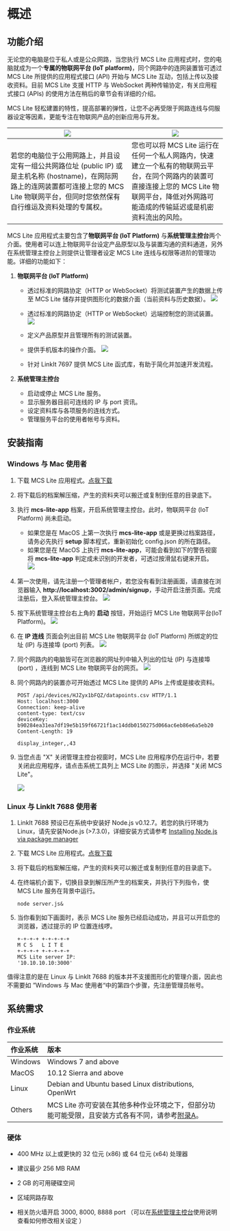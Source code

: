# 概述

## 功能介绍

无论您的电脑是位于私人或是公众网路，当您执行 MCS Lite 应用程式时，您的电脑就成为一个**专属的物联网平台 (IoT platform)**，同个网路中的连网装置皆可透过 MCS Lite 所提供的应用程式接口 (API) 开始与 MCS Lite 互动，包括上传以及接收资料。目前 MCS Lite 支援 HTTP 与 WebSocket 两种传输协定，有关应用程式接口 (APIs) 的使用方法在稍后的章节会有详细的介绍。

MCS Lite 轻松建置的特性，提高部署的弹性，让您不必再受限于网路连线与伺服器设定等因素，更能专注在物联网产品的创新应用与开发。

|![](../../assets/public_network.png)|![](../../assets/private_network.png)|
|---|---|
|若您的电脑位于公用网路上，并且设定有一组公共网路位址 (public IP) 或是主机名称 (hostname)，在网际网路上的连网装置都可连接上您的 MCS Lite 物联网平台，但同时您依然保有自行维运及资料处理的专属权。|您也可以将 MCS Lite 运行在任何一个私人网路内，快速建立一个私有的物联网云平台，在同个网路内的装置可直接连接上您的 MCS Lite 物联网平台，降低对外网路可能造成的传输延迟或是机密资料流出的风险。|

MCS Lite 应用程式主要包含了**物联网平台 (IoT Platform)** 与**系统管理主控台**两个介面。使用者可以连上物联网平台设定产品原型以及与装置沟通的资料通道，另外在系统管理主控台上则提供让管理者设定 MCS Lite 连线与权限等进阶的管理功能。详细的功能如下：

1. **物联网平台 (IoT Platform)**

   * 透过标准的网路协定（HTTP or WebSocket）将测试装置产生的数据上传至 MCS Lite 储存并提供图形化的数据介面（当前资料与历史数据）。
![](../../assets/mcs_lite_data_upload.png)
   
   * 透过标准的网路协定（HTTP or WebSocket）远端控制您的测试装置。
![](../../assets/mcs_lite_remote_control_onoff.gif)

   * 定义产品原型并且管理所有的测试装置。

   * 提供手机版本的操作介面。
 ![](../../assets/mcs_lite_mobile_view.png)

   * 针对 LinkIt 7697 提供 MCS Lite 函式库，有助于简化并加速开发流程。

2. **系统管理主控台**

   * 启动或停止 MCS Lite 服务。
   * 显示服务器目前可连线的 IP 与 port 资讯。
   * 设定资料库与各项服务的连线方式。
   * 管理服务平台的使用者帐号与资料。

## 安装指南
### Windows 与 Mac 使用者

1. 下载 MCS Lite 应用程式。[点我下载](https://github.com/MCS-Lite/mcs-lite-app/releases)
2. 将下载后的档案解压缩，产生的资料夹可以搬迁或复制到任意的目录底下。
3. 执行 **mcs-lite-app** 档案，开启系统管理主控台。此时，物联网平台 (IoT Platform) 尚未启动。

   * 如果您是在 MacOS 上第一次执行 **mcs-lite-app** 或是更换过档案路径，请务必先执行 **setup** 脚本程式，重新初始化 config.json 的所在路径。
   * 如果您是在 MacOS 上执行 **mcs-lite-app**，可能会看到如下的警告视窗将 **mcs-lite-app** 判定成未识别的开发者，可透过按滑鼠右键来开启。  
     ![](../../assets/unknown_warning.png)

4. 第一次使用，请先注册一个管理者帐户，若您没有看到注册画面，请直接在浏览器输入 **http://localhost:3002/admin/signup**，手动开启注册页面。完成注册后，登入系统管理主控台。
	![](../../assets/mcs_lite_admin_signup.png)

5. 按下系统管理主控台右上角的 **启动** 按钮，开始运行 MCS Lite 物联网平台(IoT Platform)。
	![](../../assets/mcs_lite_start_service.png)
	 
6. 在 **IP 连线** 页面会列出目前 MCS Lite 物联网平台 (IoT Platform) 所绑定的位址 (IP) 与连接埠 (port) 列表。
	![](../../assets/mcs_lite_ip_list.png)
	
7. 同个网路内的电脑皆可在浏览器的网址列中输入列出的位址 (IP) 与连接埠 (port) ，连线到 MCS Lite 物联网平台的网页。
   ![](../../assets/mcs_lite_url.png)
   
8. 同个网路内的装置亦可开始透过 MCS Lite 提供的 APIs 上传或是接收资料。

	```
	POST /api/devices/HJZyx1bFQZ/datapoints.csv HTTP/1.1
	Host: localhost:3000
	Connection: keep-alive
	content-type: text/csv
	deviceKey: b90284ea31ea7df19e5b159f66721f1ac14ddb0150275d066ac6eb86e6a5eb20
	Content-Length: 19

	display_integer,,43
	```
	
9. 当您点击 "X" 关闭管理主控台视窗时，MCS Lite 应用程序仍在运行中，若要关闭此应用程序，请点击系统工具列上 MCS Lite 的图示，并选择 "关闭 MCS Lite"。 

	![](../../assets/mcs_lite_system_tray_mac.png)
		
### Linux 与 LinkIt 7688 使用者
1.  LinkIt 7688 预设已在系统中安装好 Node.js v0.12.7。若您的执行环境为 Linux，请先安装Node.js (>7.3.0)，详细安装方式请参考 
[Installing Node.js via package manager](https://nodejs.org/en/download/package-manager/)
2. 下载 MCS Lite 应用程式。[点我下载](https://github.com/MCS-Lite/mcs-lite-app/releases)
3. 将下载后的档案解压缩，产生的资料夹可以搬迁或复制到任意的目录底下。
4. 在终端机介面下，切换目录到解压所产生的档案夹，并执行下列指令，使 MCS Lite 服务在背景中运行。

	```
	node server.js&
	```
5. 当你看到如下画面时，表示 MCS Lite 服务已经启动成功，并且可以开启您的浏览器，透过提示的 IP 位置连线啰。

	```
	+-+-+-+ +-+-+-+-+
 	M C S   L I T E 
	+-+-+-+ +-+-+-+-+
 	MCS Lite server IP: 
 	'10.10.10.10:3000'
	```
值得注意的是在 Linux 与 LinkIt 7688 的版本并不支援图形化的管理介面，因此也不需要如 ”Windows 与 Mac 使用者“中的第四个步骤，先注册管理员帐号。

## 系统需求

### 作业系统

| **作业系统** | **版本** |
| :--- | :--- |
| Windows | Windows 7 and above |
| MacOS | 10.12 Sierra and above |
| Linux | Debian and Ubuntu based Linux distributions, OpenWrt |
| Others | MCS Lite 亦可安装在其他多种作业环境之下，但部分功能可能受限，且安装方式各有不同，请参考[附录A](/mcs_lite_platform.md)。 |

### 硬体

* 400 MHz 以上或更快的 32 位元 \(x86\) 或 64 位元 \(x64\) 处理器

* 建议最少 256 MB RAM

* 2 GB 的可用硬碟空间

* 区域网路存取

* 相关防火墙开启 3000, 8000, 8888 port （可以在[系统管理主控台](/mcs_lite_usage/mcs_lite_admin_usage.md)使用说明查看如何修改相关设定 ）
